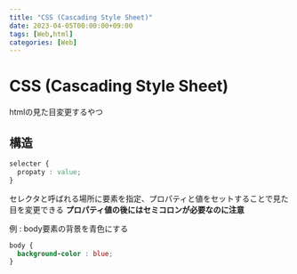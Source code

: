 ```yaml
---
title: "CSS (Cascading Style Sheet)"
date: 2023-04-05T00:00:00+09:00
tags: [Web,html]
categories: [Web]
---
```

# CSS (Cascading Style Sheet)

htmlの見た目変更するやつ

## 構造

``` css
selecter {
  propaty : value;
}
```

セレクタと呼ばれる場所に要素を指定、プロパティと値をセットすることで見た目を変更できる
**プロパティ値の後にはセミコロンが必要なのに注意**

例 : body要素の背景を青色にする
``` css
body {
  background-color : blue;
}
```
